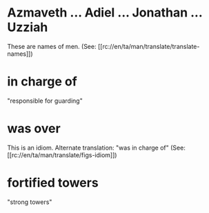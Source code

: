 # Azmaveth ... Adiel ... Jonathan ... Uzziah

These are names of men. (See: [[rc://en/ta/man/translate/translate-names]])

# in charge of

"responsible for guarding"

# was over

This is an idiom. Alternate translation: "was in charge of" (See: [[rc://en/ta/man/translate/figs-idiom]])

# fortified towers

"strong towers"

